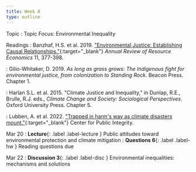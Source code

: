 ```yaml
---
title: Week 8
type: outline
---
```


Topic
: Topic Focus: Environmental Inequality

Readings
: Banzhaf, H.S. et al. 2019. ["Environmental Justice: Establishing Causal Relationships."](https://doi.org/10.1146/annurev-resource-100518-094131){:target="_blank"} _Annual Review of Resource Economics_ 11, 377-398.

: Gilio-Whitaker, D. 2019. _As long as grass grows: The Indigenous fight for environmental justice, from colonization to Standing Rock_. Beacon Press. Chapter 1.

: Harlan S.L. et al. 2015. "Climate Justice and Inequality," in Dunlap, R.E., Brulle, R.J. eds., _Climate Change and Society: Sociological Perspectives_. Oxford University Press. Chapter 5.

: Lubben, A. et al. 2022. ["Trapped in harm's way as climate disasters mount."](https://publicintegrity.org/podcasts/integrity-out-loud/disasters-mount-climate-relocation-assistance/){:target="_blank"} Center for Public Integrity.

Mar 20
: **Lecture**{: .label .label-lecture } Public attitudes toward environmental protection and climate mitigation
: **Questions 6**{: .label .label-hw } Reading questions due

Mar 22
: **Discussion 3**{: .label .label-disc } Environmental inequalities: mechanisms and solutions
